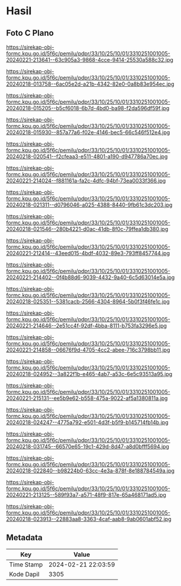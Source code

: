 # Hasil

## Foto C Plano

https://sirekap-obj-formc.kpu.go.id/5f6c/pemilu/pdpr/33/10/25/10/01/3310251001005-20240221-213641--63c905a3-9868-4cce-9414-25530a588c32.jpg

https://sirekap-obj-formc.kpu.go.id/5f6c/pemilu/pdpr/33/10/25/10/01/3310251001005-20240218-013758--6ac05e2d-a21b-4342-82e0-0a8b83e954ec.jpg

https://sirekap-obj-formc.kpu.go.id/5f6c/pemilu/pdpr/33/10/25/10/01/3310251001005-20240218-015205--b5cf6018-6b7d-4bd0-ba98-f2da596df59f.jpg

https://sirekap-obj-formc.kpu.go.id/5f6c/pemilu/pdpr/33/10/25/10/01/3310251001005-20240218-015930--857a77a6-f02e-4146-bec5-66c546f512e4.jpg

https://sirekap-obj-formc.kpu.go.id/5f6c/pemilu/pdpr/33/10/25/10/01/3310251001005-20240218-020541--f2cfeaa3-e511-4801-a190-d947786a70ec.jpg

https://sirekap-obj-formc.kpu.go.id/5f6c/pemilu/pdpr/33/10/25/10/01/3310251001005-20240221-214024--f881161a-fa2c-4dfc-94bf-73ea0033f366.jpg

https://sirekap-obj-formc.kpu.go.id/5f6c/pemilu/pdpr/33/10/25/10/01/3310251001005-20240218-021311--d0796046-a025-4388-8440-9fb61c3dc203.jpg

https://sirekap-obj-formc.kpu.go.id/5f6c/pemilu/pdpr/33/10/25/10/01/3310251001005-20240218-021546--280b4221-d0ac-41db-8f0c-79ffea1db380.jpg

https://sirekap-obj-formc.kpu.go.id/5f6c/pemilu/pdpr/33/10/25/10/01/3310251001005-20240221-212414--43eed015-4bdf-4032-89e3-793ff8457744.jpg

https://sirekap-obj-formc.kpu.go.id/5f6c/pemilu/pdpr/33/10/25/10/01/3310251001005-20240221-214402--0f4b88d6-9039-4432-9a40-6c5d63014e5a.jpg

https://sirekap-obj-formc.kpu.go.id/5f6c/pemilu/pdpr/33/10/25/10/01/3310251001005-20240218-025351--5381cacb-2566-4304-8964-5b0f3f46fe1c.jpg

https://sirekap-obj-formc.kpu.go.id/5f6c/pemilu/pdpr/33/10/25/10/01/3310251001005-20240221-214646--2e51cc4f-92df-4bba-8111-b753fa3296e5.jpg

https://sirekap-obj-formc.kpu.go.id/5f6c/pemilu/pdpr/33/10/25/10/01/3310251001005-20240221-214858--06676f9d-4705-4cc2-abee-716c3798bb11.jpg

https://sirekap-obj-formc.kpu.go.id/5f6c/pemilu/pdpr/33/10/25/10/01/3310251001005-20240218-024952--3a822f1b-e465-4ab7-a53c-6e5c93513a95.jpg

https://sirekap-obj-formc.kpu.go.id/5f6c/pemilu/pdpr/33/10/25/10/01/3310251001005-20240221-215131--ee5b9e62-b558-475a-9022-af5a1380811a.jpg

https://sirekap-obj-formc.kpu.go.id/5f6c/pemilu/pdpr/33/10/25/10/01/3310251001005-20240218-024247--4775a792-e501-4d3f-b5f9-b145714fb14b.jpg

https://sirekap-obj-formc.kpu.go.id/5f6c/pemilu/pdpr/33/10/25/10/01/3310251001005-20240218-031745--66570e65-19c1-429d-8d47-a8d0bfff5694.jpg

https://sirekap-obj-formc.kpu.go.id/5f6c/pemilu/pdpr/33/10/25/10/01/3310251001005-20240218-022840--b98224b0-63cc-4e3a-878f-8e188784549a.jpg

https://sirekap-obj-formc.kpu.go.id/5f6c/pemilu/pdpr/33/10/25/10/01/3310251001005-20240221-213125--589f93a7-a571-48f9-817e-65a468171ad5.jpg

https://sirekap-obj-formc.kpu.go.id/5f6c/pemilu/pdpr/33/10/25/10/01/3310251001005-20240218-023913--22883aa8-3363-4caf-aab8-9ab0601abf52.jpg


## Metadata

| Key        | Value               |
| ---------- | ------------------- |
| Time Stamp | 2024-02-21 22:03:59 |
| Kode Dapil | 3305                |




